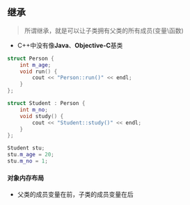 ## 继承

> 所谓继承，就是可以让子类拥有父类的所有成员(变量\函数)

* C++中没有像**Java**、**Objective-C**基类

```c++
struct Person {
	int m_age;
	void run() {
		cout << "Person::run()" << endl;
	}
};

struct Student : Person {
	int m_no;
	void study() {
		cout << "Student::study()" << endl;
	}
};

Student stu;
stu.m_age = 20;
stu.m_no = 1;
```

#### 对象内存布局

* 父类的成员变量在前，子类的成员变量在后